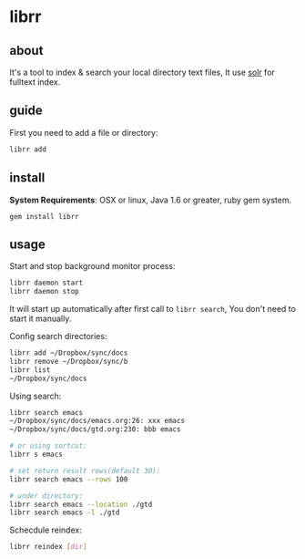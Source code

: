 # librr

## about

It's a tool to index & search your local directory text files,
It use [solr](http://lucene.apache.org/solr/) for fulltext index.

## guide

First you need to add a file or directory:

```sh
librr add
```

## install

**System Requirements**: OSX or linux, Java 1.6 or greater, ruby gem system.

```
gem install librr
```

## usage

Start and stop background monitor process:

```sh
librr daemon start
librr daemon stop
```

It will start up automatically after first call to `librr search`,
You don't need to start it manually.


Config search directories:

```sh
librr add ~/Dropbox/sync/docs
librr remove ~/Dropbox/sync/b
librr list
~/Dropbox/sync/docs
```

Using search:

```sh
librr search emacs
~/Dropbox/sync/docs/emacs.org:26: xxx emacs
~/Dropbox/sync/docs/gtd.org:230: bbb emacs

# or using sortcut:
librr s emacs

# set return result rows(default 30):
librr search emacs --rows 100

# under directory:
librr search emacs --location ./gtd
librr search emacs -l ./gtd
```

Schecdule reindex:

```sh
librr reindex [dir]
```
